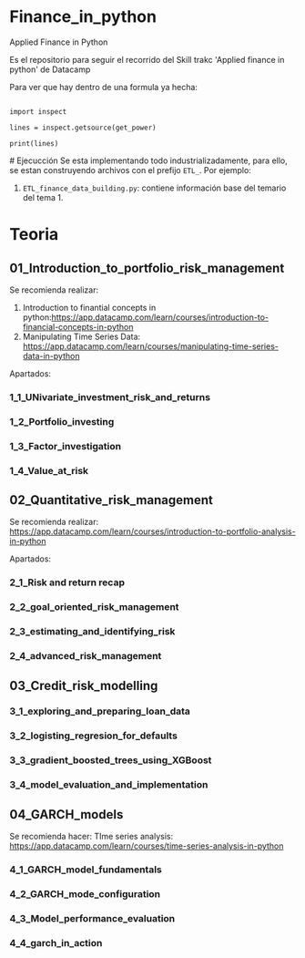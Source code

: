 # Finance_in_python
Applied Finance in Python

Es el repositorio para seguir el recorrido del Skill trakc 'Applied finance in python' de Datacamp


Para ver que hay dentro de una formula ya hecha: 

```

import inspect 

lines = inspect.getsource(get_power) 

print(lines)

```

# Ejecucción
Se esta implementando todo industrializadamente, para ello, se estan construyendo archivos con el prefijo `ETL_`. Por ejemplo:
1. `ETL_finance_data_building.py`: contiene información base del temario del tema 1.

# Teoria

## 01_Introduction_to_portfolio_risk_management

Se recomienda realizar: 

1. Introduction to finantial concepts in python:https://app.datacamp.com/learn/courses/introduction-to-financial-concepts-in-python
2. Manipulating Time Series Data: https://app.datacamp.com/learn/courses/manipulating-time-series-data-in-python



Apartados: 

### 1_1_UNivariate_investment_risk_and_returns

### 1_2_Portfolio_investing

### 1_3_Factor_investigation

### 1_4_Value_at_risk

## 02_Quantitative_risk_management

Se recomienda realizar: https://app.datacamp.com/learn/courses/introduction-to-portfolio-analysis-in-python

Apartados: 

### 2_1_Risk and return recap

### 2_2_goal_oriented_risk_management

### 2_3_estimating_and_identifying_risk

### 2_4_advanced_risk_management 


## 03_Credit_risk_modelling

### 3_1_exploring_and_preparing_loan_data

### 3_2_logisting_regresion_for_defaults

### 3_3_gradient_boosted_trees_using_XGBoost

### 3_4_model_evaluation_and_implementation

## 04_GARCH_models

Se recomienda hacer: TIme series analysis: https://app.datacamp.com/learn/courses/time-series-analysis-in-python


### 4_1_GARCH_model_fundamentals

### 4_2_GARCH_mode_configuration

### 4_3_Model_performance_evaluation 

### 4_4_garch_in_action
